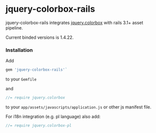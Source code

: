 # jquery-colorbox-rails

jquery-colorbox-rails integrates [jquery.colorbox](https://github.com/jackmoore/colorbox) with rails 3.1+ asset pipeline.

Current binded versions is 1.4.22.
 
### Installation

Add

``` ruby
gem 'jquery-colorbox-rails'` 
```

to your `Gemfile`

and

```javascript
//= require jquery.colorbox
```

to your `app/assets/javascripts/application.js` or other js manifest file.

For i18n integration (e.g. pl language) also add:

```javascript
//= require jquery.colorbox-pl
```
